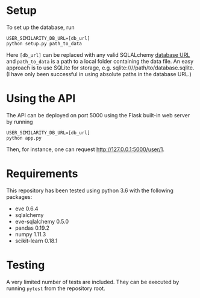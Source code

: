 # Setup
To set up the database, run

```
USER_SIMILARITY_DB_URL=[db_url]
python setup.py path_to_data
```
Here `[db_url]` can be replaced with any valid SQLALchemy
[database URL](http://docs.sqlalchemy.org/en/latest/core/engines.html#database-urls) and
`path_to_data` is a path to a local folder containing the data file.
An easy approach is to use SQLite for storage, e.g. sqlite:////path/to/database.sqlite.
(I have only been successful in using absolute paths in the database URL.)

# Using the API
The API can be deployed on port 5000 using the Flask built-in web server by running
```
USER_SIMILARITY_DB_URL=[db_url]
python app.py
```
Then, for instance, one can request http://127.0.0.1:5000/user/1.

# Requirements
This repository has been tested using python 3.6 with the following packages:

   + eve 0.6.4
   + sqlalchemy
   + eve-sqlalchemy 0.5.0
   + pandas 0.19.2
   + numpy 1.11.3
   + scikit-learn 0.18.1

# Testing
A very limited number of tests are included. They can be executed by running `pytest` from the repository root.